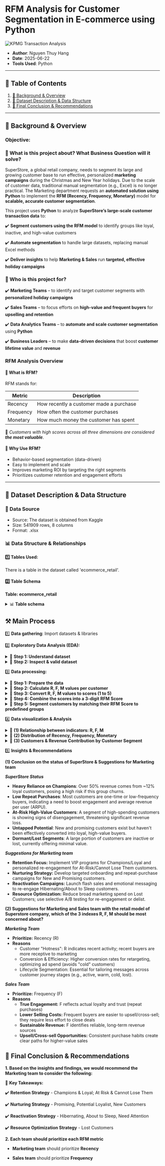 # RFM Analysis for Customer Segmentation in E-commerce using Python

![KPMG Transaction Analysis](https://github.com/Dorothy-Ho-Vy/Sample_SQL_Python_template/blob/4dee6ff56077b90b1aea82e8517136f7185a77a3/Blue%20White%20Modern%20Payment%20Gateway%20Service%20Twitter%20Post.png.crdownload)

- **Author**: Nguyen Thuy Hang  
- **Date**: 2025-06-22
- **Tools Used**: Python  

---

## 📑 Table of Contents  
1. [📌 Background & Overview](#-background--overview)  
2. [📂 Dataset Description & Data Structure](#-dataset-description--data-structure)  
3. [🔎 Final Conclusion & Recommendations](#-final-conclusion--recommendations)

---

## 📌 Background & Overview  

### Objective:
### 📖 What is this project about? What Business Question will it solve?

SuperStore, a global retail company, needs to segment its large and growing customer base to run effective, personalized **marketing campaigns** during the Christmas and New Year holidays. Due to the scale of customer data, traditional manual segmentation (e.g., Excel) is no longer practical. The Marketing department requests an **automated solution using Python** to implement the **RFM (Recency, Frequency, Monetary)** model for **scalable, accurate customer segmentation**.


This project uses **Python** to analyze **SuperStore’s large-scale customer transaction data** to:

✔️ **Segment customers using the RFM model** to identify groups like loyal, inactive, and high-value customers

✔️ **Automate segmentation** to handle large datasets, replacing manual Excel methods

✔️ **Deliver insights** to help **Marketing & Sales** run **targeted, effective holiday campaigns**

 

### 👤 Who is this project for?  

✔️ **Marketing Teams** – to identify and target customer segments with **personalized holiday campaigns**

✔️ **Sales Teams** – to focus efforts on **high-value and frequent buyers** for **upselling and retention**

✔️ **Data Analytics Teams** – to **automate and scale customer segmentation** using **Python**

✔️ **Business Leaders** – to make **data-driven decisions** that boost **customer lifetime value** and **revenue**


### RFM Analysis Overview
#### 🔹 What is RFM?

RFM stands for:

| Metric    | Description                                  |
|-----------|----------------------------------------------|
| Recency   | How recently a customer made a purchase      |
| Frequency | How often the customer purchases             |
| Monetary  | How much money the customer has spent        |

🔗 *Customers with high scores across all three dimensions are considered **the most valuable***.

#### 🧠 Why Use RFM?

- Behavior-based segmentation (data-driven)
- Easy to implement and scale
- Improves marketing ROI by targeting the right segments
- Prioritizes customer retention and engagement efforts
  
---

## 📂 Dataset Description & Data Structure  

### 📌 Data Source  
- Source: The dataset is obtained from Kaggle
- Size: 541909 rows, 8 columns
- Format: .xlsx  

### 📊 Data Structure & Relationships  

#### 1️⃣ Tables Used:  
There is a table in the dataset called 'ecommerce_retail'. 

#### 2️⃣ Table Schema 

**Table: ecommerce_retail**
<details>
  <summary>📊 <strong>Table schema</strong></summary>

| Column Name | Data Type | Description |  
|-------------|----------|-------------|  
| InvoiceNo  |  object   | Invoice number |  
| StockCode  |  object     | Product (item) code |  
| Description    | object     | Product (item) name |  
| Quantity    | int64   | The quantities of each product (item) per transaction |  
| InvoiceDate    | datetime64[ns]  | Invoice Date and time |  
| UnitPrice    | float64   | Unit price |  
| CustomerID    | float64    | Customer number |  
| Country    | object   | Country name |  
</details>


## ⚒️ Main Process

1️⃣ **Data gathering**: Import datasets & libraries

2️⃣ **Exploratory Data Analysis (EDA):** 

<details>
  <summary>🧩 <strong>Step 1: Understand dataset</strong></summary>
****

(1) Use "df.shape"  to immediately know the number of transactions (rows) and types of information (columns) you're dealing with.
```python
ecommerce_retail.shape
```
*Result*: (541909, 8) -> you have over half a million transactions with 8 different attributes each

(2) Use "df.info()" to provides a quick summary of the structure and quality of ecommerce_retail
```python
ecommerce_retail.info()
```
*Result*:
- The DataFrame has 541,909 rows and 8 columns.
- The columns Description (missing 1,554 values) and CustomerID (missing 135,080 values) have missing data.
- The data types of the columns (e.g. InvoiceDate is datetime64[ns] which is fine, but CustomerID is float64 even though it is an ID).
- The total amount of memory the DataFrame taking up is 33.1+ MB

(3) Use "df.head(10)" to visually inspect the actual data for the first 10 transactions
```python
ecommerce_retail.head(10)
```

(4) Use "df.describe()" to get a quick statistical summary of numerical columns like Quantity and UnitPrice
```python
ecommerce_retail.describe()
```
</details>


<details>
  <summary>🧩 <strong>Step 2: Inspect & valid dataset</strong></summary>
****

- First of all, use ProfileReport to  generate automated Exploratory Data Analysis (EDA) reports for ecommerce_retail, this provide a quick overview of data quality, missing values, and variable distribution, helping you understand your ecommerce_retail data immediately
```python
profile = ProfileReport(ecommerce_retail, title="EDA Report", explorative=True)
profile.to_notebook_iframe()
```

***(1) Data type*** 

Checking data types identifies data's nature and initial quality issues, while changing them ensures correct operations, optimized performance, and compatibility for analysis.

- Change datatype of "InvoiceID" & "StockCode" & "CustomerID" to STRING because InvoiceID usually includes numbers & letters
- "Description", "Country" -> description / country name -> change datatype of these 2 columns to STRING

*Before & After*

<img width="163" alt="{0CFCB0C3-A158-4523-941B-02580D70A53E}" src="https://github.com/user-attachments/assets/541113a9-b9ca-4d03-ae8b-e6bdc8df1d15" />
<img width="160" alt="{7414B09B-650A-4AA0-9C7B-663D335BAF30}" src="https://github.com/user-attachments/assets/86910594-b746-4fe1-becf-a880a1cab78d" />

***(2) Missing Value***

Checking missing values helps identify data quality issues and incompleteness. Handling them prevents analysis errors, ensures accurate results, and improves model performance by providing complete data.

"Description", "CustomerID" -> Next step:
- Remove lines without Description information because Unit Price = 0 and no Customer ID information
- Remove lines without CustomerID information because it will not be possible to identify the customer segment

*Before & After*

<img width="129" alt="{E86A6975-448B-4685-8C86-443125EA59FF}" src="https://github.com/user-attachments/assets/5e82199c-9c3f-43a9-bd75-0f0c02c3d11d" />
<img width="99" alt="{7D4F5A14-D448-4E0D-8B8C-468E36A7AD4E}" src="https://github.com/user-attachments/assets/f2fd9ae8-4a15-4af8-8f54-35043917ef6d" />


***(3) Unique Value***

- Understand Categorical Variables: See distinct categories and their counts for analysis
- Verify Identifier Columns: Confirm uniqueness of IDs and spot duplicates
- Aid Data Cleaning & Preprocessing: Identify inconsistencies or values needing standardization

<img width="128" alt="{89F9632E-0C0E-4A91-9EC7-59A9DC7A9C60}" src="https://github.com/user-attachments/assets/81b297c3-ece0-4c20-87f4-149a122e44b6" />


***(4) Duplicate Value***

Checking duplicates is to find redundant or erroneous entries, while removing them is to ensure accurate analysis, prevent bias, and maintain data integrity.

Duplicates: 5225 rows -> Next step: Delete rows

***(5) Outliers***

Check outliers is to find unusual or extreme data points that can skew results, while dealing with them is to prevent data distortion, ensure accurate analysis, and improve model performance.

Result: 25616 rows × 12 columns 
-> Next step: no action because some customers buy small quantities, some customers buy large quantities

***(6) Valid Value***

Checking valid values is to find data outside expected logical or business ranges, while dealing with them is to prevent errors, ensure data integrity, and derive reliable insights.

- Quantity < 0: Return transaction, not actual sale -> Remove these rows
- Unit Price < 0: Data error or invalid value -> Remove these rows

***(7) Distribution***

Checking distribution is to understand how data values are spread and concentrated, detect outliers, guide data transformations, and inform model selection for better analysis.

In this case, use logarithm is to make highly skewed data distributions more symmetrical and easier to visualize, compressing wide value ranges and highlighting patterns.

<img width="433" alt="{DB8D25CB-1A07-4CCC-AA7B-1BC8D6FFE70C}" src="https://github.com/user-attachments/assets/19085132-dd69-4ce8-8b32-62c0d24e1694" />

<img width="487" alt="{A115DE8D-1F29-483A-B540-CA85ED359F48}" src="https://github.com/user-attachments/assets/ae737372-b36f-45d0-9f44-fd1c74dcd27a" />

-> Both Quantity and TotalPrice are strongly skewed towards small values. The logarithmic plot shows that Quantity has specific common purchase levels, while TotalPrice after the logarithm transformation becomes more concentrated and symmetrical, indicating that the majority of transactions have total values ​​within a certain range.
</details>



3️⃣ **Data processing:** 

<details>
  <summary>🧩 <strong>Step 1: Prepare the data</strong></summary>

- Calculate TotalPrice for each transaction by multiplying quantity × unit price.
```python
ecommerce_retail['TotalPrice'] = ecommerce_retail['Quantity'] * ecommerce_retail['UnitPrice']
```
- Set a reference date (Dec 31, 2011) to measure recency from.
```python
import datetime as dt
ref_date = dt.datetime(2011, 12, 31)
```

</details>


<details>
  <summary>🧩 <strong>Step 2: Calculate R, F, M values per customer</strong></summary>
 
- Recency: Days since the customer’s last purchase (difference between reference date and last purchase date).
- Frequency: Count of unique purchase invoices (how often the customer bought).
- Monetary: Total money spent by the customer.
```python
rfm = ecommerce_retail.groupby('CustomerID').agg({
    'InvoiceDate': lambda x: (ref_date - x.max()).days,   # Recency
    'InvoiceNo': 'nunique',                               # Frequency
    'TotalPrice': 'sum'                                   # Monetary
}).reset_index()

rfm.columns = ['CustomerID', 'Recency', 'Frequency', 'Monetary']
```
</details>

<details>
  <summary>🧩 <strong>Step 3: Convert R, F, M values to scores (1 to 5)</strong></summary>

- For Recency, lower days mean higher score (5 = most recent buyers).
- For Frequency and Monetary, higher values get higher scores (5 = most frequent/spending customers).

-> This is done by splitting customers into 5 groups (quintiles) based on each metric.
```python
# Recency: low score -> new customer (the newer the better)
rfm['R_score'] = pd.qcut(rfm['Recency'], 5, labels=[5, 4, 3, 2, 1])

# Frequency & Monetary: high score is good customer
f_bins = pd.qcut(rfm['Frequency'], q=5, duplicates='drop')
rfm['F_score'] = f_bins.cat.codes + 1  # encode labels as 1, 2, ...

m_bins = pd.qcut(rfm['Monetary'], q=5, duplicates='drop')
rfm['M_score'] = m_bins.cat.codes + 1
```
</details>

<details>
  <summary>🧩 <strong>Step 4: Combine the scores into a 3-digit RFM Score</strong></summary>

 -> Concatenate the R, F, and M scores into a single string, e.g., "545".
```python
rfm['RFM Score'] = rfm['R_score'].astype(str) + rfm['F_score'].astype(str) + rfm['M_score'].astype(str)
rfm.head()
```
</details>

<details>
  <summary>🧩 <strong>Step 5: Segment customers by matching their RFM Score to predefined groups</strong></summary>

- Use the mapping table of RFM Score patterns (like "555", "544", etc.) to assign customers into segments such as Champions, Loyal, At Risk, Lost, etc.
- This allows tailoring marketing strategies to each customer group.
```python
#Split RFM Score string into list, then explode each line
segmentation['RFM Score'] = segmentation['RFM Score'].str.split(',')  # Split string into list
segmentation = segmentation.explode('RFM Score').reset_index(drop=True)  # Convert each RFM Score to a row
```

<details>
  <summary>📊 <strong>Click here to see RFM Segments</strong></summary>

| Segment               | RFM Score Patterns |
|-----------------------|-------------------|
| **Champions**         | 555, 554, 544, 545, 454, 455, 445 |
| **Loyal**             | 543, 444, 435, 355, 354, 345, 344, 335 |
| **Potential Loyalist**| 553, 551, 552, 541, 542, 533, 532, 531, 452, 451, 442, 441, 431, 453, 433, 432, 423, 353, 352, 351, 342, 341, 333, 323 |
| **New Customers**     | 512, 511, 422, 421, 412, 411, 311 |
| **Promising**         | 525, 524, 523, 522, 521, 515, 514, 513, 425, 424, 413, 414, 415, 315, 314, 313 |
| **Need Attention**    | 535, 534, 443, 434, 343, 334, 325, 324 |
| **About To Sleep**    | 331, 321, 312, 221, 213, 231, 241, 251 |
| **At Risk**           | 255, 254, 245, 244, 253, 252, 243, 242, 235, 234, 225, 224, 153, 152, 145, 143, 142, 135, 134, 133, 125, 124 |
| **Cannot Lose Them**  | 155, 154, 144, 214, 215, 115, 114, 113 |
| **Hibernating**       | 332, 322, 233, 232, 223, 222, 132, 123, 122, 212, 211 |
| **Lost**              | 111, 112, 121, 131, 141, 151 |

> Use RFM segmentation to tailor marketing strategies, target reactivation campaigns, and maximize lifetime value.
</details>
</details>

4️⃣ **Data visualization & Analysis** 

<details>
  <summary> 🧩 <strong>(1) Relationship between indicators: R, F, M</strong></summary>
 
While the main analysis uses **RFM model** to segment customers for strategic actions,  this section dives deeper into the **interplay between Recency, Frequency, and Monetary**.  It helps uncover **specific customer behaviors** inside and across segments,  revealing *hidden value, churn risk, and growth potential*.

![image](https://github.com/user-attachments/assets/bd683818-74db-4d78-9356-cbbbf60d4e15)

![image](https://github.com/user-attachments/assets/9e7ffde6-5730-463d-a7e4-b2fdcdb1dc49)

📍***Observations:***

- **From Correlation Matrix:**
  + *Frequency (F) and Monetary (M) have a strong positive correlation (0.55)* -> This is the most crucial finding: higher frequency directly leads to higher spending -> Prioritize strategies to increase purchase frequency.
  + *Recency (R) and Frequency (F) show a moderate negative correlation (-0.26)* -> Recent buyers tend to be more frequent. This aligns with RFM logic.

- **From Heatmaps of R, F, M Scores:**
  + *F_score vs M_score (Right Heatmap) is key.* -> This heatmap visually confirms the strong F-M relationship: high concentration of customers with both high F and high M scores (e.g., F=5, M=5). These are your "Champions" – prioritize retention and growth strategies for them.
  + *R_score vs F_score (Left Heatmap):*
    ++ Significant clusters of high R, low F customers (e.g., R=5, F=1) indicate "New Customers" or "One-Time Buyers" needing nurturing to become frequent.
    ++ Clusters of low R, high F customers (e.g., R=1, F=5) represent "Lapsed Loyalists" who need re-engagement.
   
🌟***Recommendations***
- **Reward Champions (High F/M)**: Offer exclusive loyalty perks to your most frequent and high-spending customers.
- **Convert New Customers (High R/Low F)**: Launch immediate follow-up campaigns to drive their second purchase.
- **Win Back Lapsed Loyalists (Low R/High F)**: Send targeted re-engagement offers to reignite their activity.

</details>

<details>
  <summary>🧩  <strong>(2) Distribution of Recency, Frequency, Monetary</strong></summary>

To support segmentation logic, this section visualizes the **distribution of Recency, Frequency, and Monetary** across all customers.  
It helps assess the **shape of the customer base** - e.g., how active, how loyal, how valuable they are - and informs whether the segmentation is well-balanced or skewed.
 
***Distribution (remove outliers)***

![image](https://github.com/user-attachments/assets/fd742b3c-62d3-408d-8c83-61022952a79e)

📍***Observations:***
- **Overall**
 + *Heavily Skewed Data*: All three charts (Recency, Frequency, Monetary) are strongly skewed right, showing most customers are in the lower ranges of buying frequency and total spend.
 + *"Long-Tail" Customer Presence*: Despite the concentration at lower values, each distribution has a long tail, indicating a smaller but significant group of highly engaged and valuable customers.
 + *Conversion Opportunity*: The combined view suggests a customer base where initial purchases are common, but transforming these into consistent, high-value engagement is a major challenge and primary growth area.
- **Detail**
  + *New & At-Risk*: Customers who recently bought (high Recency) but show low Frequency/Monetary. Focus: Immediate engagement to prevent churn.
  + *Lapsed Loyalists*: Customers with low Recency, but historically high Frequency/Monetary. Focus: Targeted win-back campaigns to reactivate past value.
  + *High-Value Champions*: Customers consistently high in both Frequency and Monetary. Focus: Retention, rewards, and fostering advocacy.

***Distributions (for outliers -> high spending)***

|  | Recency | Frequency | Monetary | F_score | M_score | RFM_Score |
| --- | --- | --- | --- | --- | --- | --- |
| count | 104.000.000 | 104.000.000 | 104.000.000 | 104.000.000 | 104.0 | 104.000.000 |
| mean | 39.528.846 | 30.596.154 | 35.097.018.942 | 3.807.692 | 5.0 | 492.115.385 |
| std | 44.219.654 | 33.106.336 | 46.617.847.042 | 608.626 | 0.0 | 98.006.073 |
| min | 21.000.000 | 1.000.000 | 10.196.570.000 | 1.000.000 | 5.0 | 115.000.000 |
| 25% | 22.750.000 | 12.000.000 | 12.334.922.500 | 4.000.000 | 5.0 | 445.000.000 |
| 50% | 25.500.000 | 22.000.000 | 17.189.940.000 | 4.000.000 | 5.0 | 545.000.000 |
| 75% | 36.250.000 | 33.250.000 | 35.295.950.000 | 4.000.000 | 5.0 | 545.000.000 |
| max | 346.000.000 | 209.000.000 | 280.206.020.000 | 4.000.000 | 5.0 | 545.000.000 |

![image](https://github.com/user-attachments/assets/c238e6d7-22ee-4089-ba8c-73807abe7945)

📍***Observations:***
- This chart reveals a **heavily right-skewed distribution** even among top spenders (>\$10,000). The majority of these high-value customers cluster just above the \$10,000 mark.
- There's an extreme rarity of *ultra-high* spenders (e.g., above \$50,000-\$75,000). This identifies a very small, elite segment of "Monetary Elites" or "Whales" whose individual contribution to revenue is disproportionately large.

***Compare outliers vs total RFM average***

|  | All_Customers | Outliers_Only |
| --- | --- | --- |
| Recency | 113.1 | 39.5 |
| Frequency | 4.3 | 30.6 |
| Monetary | 2048.7 | 35097.0 |


📍***Observations:***
- **Elite (Champion, Loyalist, ..)  Performance Gap**: Our top-tier outliers purchase ~8x more frequently and spend ~17x more per customer than the average, while being ~3x more recently active. This isn't just better; it reveals an entirely different dimension of customer engagement.
- **CLTV Chasm**: This extreme disparity underscores a massive Customer Lifetime Value (CLTV) chasm between the bulk of our customers and this elite group. The real challenge is unlocking similar value from the broader base, or at least understanding what makes this small segment so incredibly lucrative.
- **Strategic Focus Imperative**: The data screams: these outliers aren't just good, they're a business-defining force. Ignoring their unique behavior and contribution means missing critical insights into maximizing enterprise value.

🌟***Recommendations***
- **Tailored Elite Programs**: Develop exclusive, high-touch programs (e.g., dedicated account managers, early access to products, bespoke offers) for the "Monetary Elites" and "High-Value Champions."
- **Segmented Re-engagement Funnels**: Implement specific re-engagement strategies for "New & At-Risk" (e.g., welcome series with immediate value propositions) and "Lapsed Loyalists" (e.g., win-back campaigns highlighting new offerings or personalized incentives).
- **Upskill Broad Base**: Analyze the purchasing patterns and product preferences of "High-Value Champions" and "Monetary Elites." Use these insights to create targeted upsell/cross-sell campaigns and educational content for the broader customer base, aiming to migrate more customers towards higher frequency and monetary value.
</details>


<details>
  <summary>🧩 <strong>(3) Customers & Revenue Contribution by Customer Segment</strong></summary>
 
****
→ Analyze the size of each customer group to understand dominant segments and prioritize strategies.

***Total numbers of customers & revenue by Customer segment***

| Segment | Num_Customers | Total_Revenue | %_Customers | %_Revenue |
| --- | --- | --- | --- | --- |
| Champions | 534 | 4.877.732.290 | 12.31 | 54.88 |
| Loyal | 236 | 884.850.540 | 5.44 | 9.96 |
| Need Attention | 422 | 732.141.920 | 9.73 | 8.24 |
| Promising | 485 | 697.531.710 | 11.18 | 7.85 |
| At Risk | 240 | 574.017.240 | 5.53 | 6.46 |
| Cannot Lose Them | 228 | 354.187.691 | 5.26 | 3.99 |
| Potential Loyalist | 245 | 171.490.251 | 5.65 | 1.93 |
| Hibernating customers | 491 | 169.985.642 | 11.32 | 1.91 |
| About To Sleep | 328 | 161.623.840 | 7.56 | 1.82 |
| Lost customers | 620 | 143.382.810 | 14.29 | 1.61 |
| New Customers | 509 | 120.264.960 | 11.73 | 1.35 |


![image](https://github.com/user-attachments/assets/02d7e8dd-6eb9-4545-9543-10cd51272d3a)

![image](https://github.com/user-attachments/assets/5c485388-cb36-4d40-8d15-bce0f4bbb422)

📍***Observations:***

- **Champions: Your Revenue Fortress (and Fragility Point)**
  + Champions are absolutely mind-blowing, representing a staggering 54.88% of your total revenue with only 12.31% of your customer base. This isn't just impressive; it means for every dollar you make, over half comes from just over one-tenth of your customers! This segment isn't just your best customers; they are your business.
  + -> This extreme concentration is a superpower and a critical vulnerability. Losing even a few Champions means massive revenue hits. Prioritize hyper-personalized retention; they're not just customers, they're your core asset.
- **Lost Customers: A Bigger Opportunity Than New Acquisition**
  + Lost Customers are the largest segment by count (14.29%), still out-earning entire New Customers segment (1.61% vs. 1.35% of revenue).
  + -> Forget chasing all new leads. Your biggest immediate win might be reactivating this massive pool of already-converted customers. A smart win-back strategy here could yield significantly higher ROI than typical acquisition efforts.
- **Hibernating Customers: The Unwoken Giants**
  + Hibernating Customers are a huge segment (11.32%) and contribute more revenue than "About To Sleep" customers (1.91% vs. 1.82%).
  + -> Don't just focus on preventing future churn. These "sleeping giants" represent a vast, untapped resource. Targeted re-engagement to awaken even a small portion of them could drive substantial, efficient revenue growth.

🌟***Recommendations***
- **Launch a "Champion Circle" Exclusive Program:**
 + Action: Create an invitation-only loyalty tier for your Champions, offering dedicated support, early product access, and direct input into your offerings.
 -> This deepens loyalty, mitigates revenue concentration risk, and secures your most vital customers.
- **Execute a "Welcome Back, Valued Customer" Win-Back:**
  + Action: Deploy personalized, multi-channel campaigns to Lost Customers with compelling offers based on their purchase history.
  -> Reactivating past customers is often cheaper and yields higher ROI than new acquisition, tapping into a proven revenue pool.
- **Implement a "Re-Spark Interest" Nurturing Track:**
  + Action: Set up automated, value-driven content series (e.g., tips, new arrivals) for Hibernating Customers, avoiding immediate sales pushes.
  -> This scalable approach gently re-engages a large, dormant segment, converting latent potential into active revenue.
  
</details>


5️⃣ **Insights & Recommendations**

**(1) Conclusion on the status of SuperStore & Suggestions for Marketing team**

***SuperStore Status***

- **Heavy Reliance on Champions**: Over 50% revenue comes from ~12% loyal customers, posing a high risk if this group churns.  
- **Low Repeat Purchases**: Most customers are one-time or low-frequency buyers, indicating a need to boost engagement and average revenue per user (ARPU).  
- **At-Risk High-Value Customers**: A segment of high-spending customers is showing signs of disengagement, threatening significant revenue loss.  
- **Untapped Potential**: New and promising customers exist but haven't been effectively converted into loyal, high-value buyers.  
- **Dormant/Lost Segments**: A large portion of customers are inactive or lost, currently offering minimal value.  


***Suggestions for Marketing team***

- **Retention Focus:** Implement VIP programs for Champions/Loyal and personalized re-engagement for At-Risk/Cannot Lose Them customers.  
- **Nurturing Strategy:** Develop targeted onboarding and repeat-purchase campaigns for New and Promising customers.  
- **Reactivation Campaigns:** Launch flash sales and emotional messaging to re-engage Hibernating/About to Sleep customers.  
- **Resource Optimization:** Reduce broad marketing spend on Lost Customers; use selective A/B testing for re-engagement or delist.  


**(2) Suggestions for Marketing and Sales team with the retail model of Superstore company, which of the 3 indexes R, F, M should be most concerned about?**

***Marketing Team***

- **Prioritize:** Recency (R)  
- **Reasons**  
   + Customer "Hotness": R indicates recent activity; recent buyers are more receptive to marketing  
   + Conversion & Efficiency: Higher conversion rates for retargeting, optimizing ad spend (avoids "cold" customers)  
   + Lifecycle Segmentation: Essential for tailoring messages across customer journey stages (e.g., active, warm, cold, lost).
     
***Sales Team***

- **Prioritize:** Frequency (F)  
- **Reasons**  
  + **True Engagement:** F reflects actual loyalty and trust (repeat purchases)  
  + **Lower Selling Costs:** Frequent buyers are easier to upsell/cross-sell; they require less effort to close deals  
  + **Sustainable Revenue:** F identifies reliable, long-term revenue sources  
  + **Upsell/Cross-sell Opportunities:** Consistent purchase habits create clear paths for higher-value sales  
  

## 🔎 Final Conclusion & Recommendations  

**1. Based on the insights and findings, we would recommend the Marketing team to consider the following:** 

📌 **Key Takeaways:**

✔️ **Retention Strategy** - Champions & Loyal; At Risk & Cannot Lose Them

✔️ **Nurturing Strategy** - Promising, Potential Loyalist, New Customers 

✔️ **Reactivation Strategy** - Hibernating, About to Sleep, Need Attention

✔️ **Resource Optimization Strategy** - Lost Customers

**2. Each team should prioritize each RFM metric**

- **Marketing team** should prioritize **Recency**
  
- **Sales team** should prioritize **Frequency**
